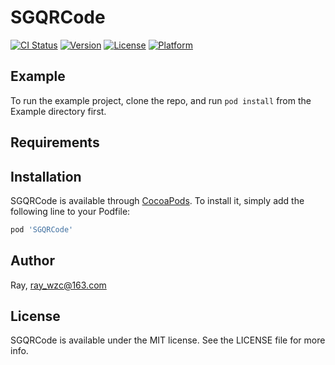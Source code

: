 # SGQRCode

[![CI Status](http://img.shields.io/travis/Ray/SGQRCode.svg?style=flat)](https://travis-ci.org/Ray/SGQRCode)
[![Version](https://img.shields.io/cocoapods/v/SGQRCode.svg?style=flat)](http://cocoapods.org/pods/SGQRCode)
[![License](https://img.shields.io/cocoapods/l/SGQRCode.svg?style=flat)](http://cocoapods.org/pods/SGQRCode)
[![Platform](https://img.shields.io/cocoapods/p/SGQRCode.svg?style=flat)](http://cocoapods.org/pods/SGQRCode)

## Example

To run the example project, clone the repo, and run `pod install` from the Example directory first.

## Requirements

## Installation

SGQRCode is available through [CocoaPods](http://cocoapods.org). To install
it, simply add the following line to your Podfile:

```ruby
pod 'SGQRCode'
```

## Author

Ray, ray_wzc@163.com

## License

SGQRCode is available under the MIT license. See the LICENSE file for more info.
